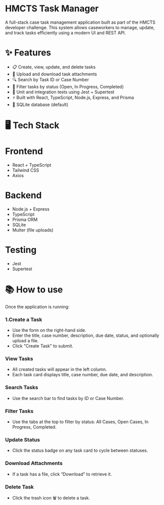 # HMCTS Task Manager

A full-stack case task management application built as part of the HMCTS developer challenge. This system allows caseworkers to manage, update, and track tasks efficiently using a modern UI and REST API.


# ✨ Features

- 📋 Create, view, update, and delete tasks
- 📁 Upload and download task attachments
- 🔍 Search by Task ID or Case Number
- 🎯 Filter tasks by status (Open, In Progress, Completed)
- 🧪 Unit and integration tests using Jest + Supertest
- ⚡ Built with React, TypeScript, Node.js, Express, and Prisma
- 💾 SQLite database (default)


# 🖥️ Tech Stack

# Frontend
- React + TypeScript
- Tailwind CSS
- Axios

# Backend
- Node.js + Express
- TypeScript
- Prisma ORM
- SQLite
- Multer (file uploads)

# Testing
- Jest
- Supertest


# 📚 How to use

Once the application is running:

### 1.Create a Task
- Use the form on the right-hand side.
- Enter the title, case number, description, due date, status, and optionally upload a file.
- Click "Create Task" to submit.
### View Tasks
- All created tasks will appear in the left column.
- Each task card displays title, case number, due date, and description.
### Search Tasks
- Use the search bar to find tasks by ID or Case Number.
### Filter Tasks
- Use the tabs at the top to filter by status: All Cases, Open Cases, In Progress, Completed.
### Update Status
- Click the status badge on any task card to cycle between statuses.
### Download Attachments
- If a task has a file, click “Download” to retrieve it.
### Delete Task
- Click the trash icon 🗑️ to delete a task.







